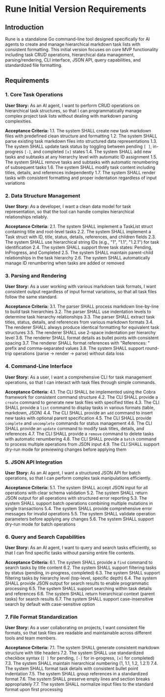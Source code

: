 # Rune Initial Version Requirements

## Introduction

Rune is a standalone Go command-line tool designed specifically for AI agents to create and manage hierarchical markdown task lists with consistent formatting. This initial version focuses on core MVP functionality including task CRUD operations, hierarchical data management, parsing/rendering, CLI interface, JSON API, query capabilities, and standardized file formatting.

## Requirements

### 1. Core Task Operations

**User Story:** As an AI agent, I want to perform CRUD operations on hierarchical task structures, so that I can programmatically manage complex project task lists without dealing with markdown parsing complexities.

**Acceptance Criteria:**
1.1. The system SHALL create new task markdown files with predefined clean structure and formatting
1.2. The system SHALL parse existing task markdown files into structured data representations
1.3. The system SHALL update task status by toggling between pending `[ ]`, in-progress `[-]`, and completed `[x]` states
1.4. The system SHALL add new tasks and subtasks at any hierarchy level with automatic ID assignment
1.5. The system SHALL remove tasks and subtasks with automatic renumbering of subsequent tasks
1.6. The system SHALL modify task content including titles, details, and references independently
1.7. The system SHALL render tasks with consistent formatting and proper indentation regardless of input variations

### 2. Data Structure Management

**User Story:** As a developer, I want a clean data model for task representation, so that the tool can handle complex hierarchical relationships reliably.

**Acceptance Criteria:**
2.1. The system SHALL implement a TaskList struct containing title and root-level tasks
2.2. The system SHALL implement a Task struct with ID, title, status, details, references, and children fields
2.3. The system SHALL use hierarchical string IDs (e.g., "1", "1.1", "1.2.1") for task identification
2.4. The system SHALL support three task states: Pending, InProgress, and Completed
2.5. The system SHALL maintain parent-child relationships in the task hierarchy
2.6. The system SHALL automatically manage ID renumbering when tasks are added or removed

### 3. Parsing and Rendering

**User Story:** As a user working with various markdown task formats, I want consistent output regardless of input format variations, so that all task files follow the same standard.

**Acceptance Criteria:**
3.1. The parser SHALL process markdown line-by-line to build task hierarchies
3.2. The parser SHALL use indentation levels to determine task hierarchy relationships
3.3. The parser SHALL extract task titles, status, details, and references from various markdown formats
3.4. The renderer SHALL always produce identical formatting for equivalent task structures
3.5. The renderer SHALL use 2-space indentation per hierarchy level
3.6. The renderer SHALL format details as bullet points with consistent spacing
3.7. The renderer SHALL format references with "References: " prefix and comma-separated values
3.8. The system SHALL support round-trip operations (parse → render → parse) without data loss

### 4. Command-Line Interface

**User Story:** As a user, I want a comprehensive CLI for task management operations, so that I can interact with task files through simple commands.

**Acceptance Criteria:**
4.1. The CLI SHALL be implemented using the Cobra framework for consistent command structure
4.2. The CLI SHALL provide a `create` command to generate new task files with specified titles
4.3. The CLI SHALL provide a `list` command to display tasks in various formats (table, markdown, JSON)
4.4. The CLI SHALL provide an `add` command to insert new tasks with optional parent specification
4.5. The CLI SHALL provide `complete` and `uncomplete` commands for status management
4.6. The CLI SHALL provide an `update` command to modify task titles, details, and references
4.7. The CLI SHALL provide a `remove` command to delete tasks with automatic renumbering
4.8. The CLI SHALL provide a `batch` command to process multiple operations from JSON input
4.9. The CLI SHALL support dry-run mode for previewing changes before applying them

### 5. JSON API Integration

**User Story:** As an AI agent, I want a structured JSON API for batch operations, so that I can perform complex task manipulations efficiently.

**Acceptance Criteria:**
5.1. The system SHALL accept JSON input for all operations with clear schema validation
5.2. The system SHALL return JSON output for all operations with structured error reporting
5.3. The system SHALL support batch operations combining multiple mutations in single transactions
5.4. The system SHALL provide comprehensive error messages for invalid operations
5.5. The system SHALL validate operation parameters before applying any changes
5.6. The system SHALL support dry-run mode for batch operations

### 6. Query and Search Capabilities

**User Story:** As an AI agent, I want to query and search tasks efficiently, so that I can find specific tasks without parsing entire file contents.

**Acceptance Criteria:**
6.1. The system SHALL provide a `find` command to search tasks by title content
6.2. The system SHALL support filtering tasks by status (pending, in-progress, completed)
6.3. The system SHALL support filtering tasks by hierarchy level (top-level, specific depth)
6.4. The system SHALL provide JSON output for search results to enable programmatic processing
6.5. The system SHALL support searching within task details and references
6.6. The system SHALL return hierarchical context (parent tasks) for search results
6.7. The system SHALL support case-insensitive search by default with case-sensitive option

### 7. File Format Standardization

**User Story:** As a user collaborating on projects, I want consistent file formats, so that task files are readable and maintainable across different tools and team members.

**Acceptance Criteria:**
7.1. The system SHALL generate consistent markdown structure with title headers
7.2. The system SHALL use standardized checkbox syntax (`[ ]` for pending, `[-]` for in-progress, `[x]` for completed)
7.3. The system SHALL maintain hierarchical numbering (1, 1.1, 1.2, 1.2.1)
7.4. The system SHALL format task details with consistent bullet point indentation
7.5. The system SHALL group references in a standardized format
7.6. The system SHALL preserve empty lines and section breaks appropriately
7.7. The system SHALL normalize input files to the standard format upon first processing